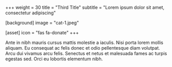 +++
weight = 30
title = "Third Title"
subtitle = "Lorem ipsum dolor sit amet, consectetur adipiscing"

[background]
  image = "cat-1.jpeg"

[asset]
  icon = "fas fa-donate"
+++

Ante in nibh mauris cursus mattis molestie a iaculis. Nisi porta lorem mollis aliquam. Eu consequat ac felis donec et odio pellentesque diam volutpat. Arcu dui vivamus arcu felis. Senectus et netus et malesuada fames ac turpis egestas sed. Orci eu lobortis elementum nibh.

